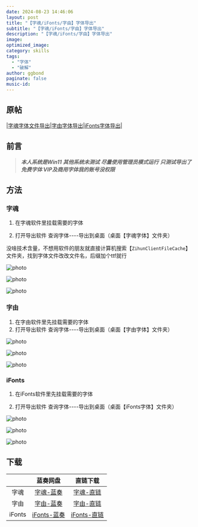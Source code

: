 ```yaml
---
date: 2024-08-23 14:46:06
layout: post
title: "【字魂/iFonts/字由】字体导出"
subtitle: "【字魂/iFonts/字由】字体导出"
description: "【字魂/iFonts/字由】字体导出"
image:
optimized_image:
category: skills
tags:
  - "字体"
  - "破解"
author: ggbond
paginate: false
music-id: 
---
```


## 原帖
|[字魂字体文件导出](https://www.52pojie.cn/thread-1840626-1-1.html)|[字由字体导出](https://www.52pojie.cn/thread-1841495-1-1.html)|[iFonts字体导出](https://www.52pojie.cn/thread-1845363-1-1.html)|

## 前言

> ***本人系统是Win11 其他系统未测试***
***尽量使用管理员模式运行***
***只测试导出了免费字体 VIP及商用字体我的账号没权限***

## 方法

### 字魂

1. 在字魂软件里挂载需要的字体

2. 打开导出软件 查询字体----导出到桌面（桌面【字魂字体】文件夹）

没啥技术含量，不想用软件的朋友就直接计算机搜索【`ZihunClientFileCache`】文件夹，找到字体文件改改文件名，后缀加个ttf就行

![photo](https://icer233.github.io/assets/postimg/2024/08/23/1-1.png)

![photo](https://icer233.github.io/assets/postimg/2024/08/23/1-2.png)

![photo](https://icer233.github.io/assets/postimg/2024/08/23/1-3.png)

### 字由

1. 在字由软件里先挂载需要的字体
2. 打开导出软件  查询字体----导出到桌面（桌面【字由字体】文件夹）

![photo](https://icer233.github.io/assets/postimg/2024/08/23/2-1.png)

![photo](https://icer233.github.io/assets/postimg/2024/08/23/2-2.png)

![photo](https://icer233.github.io/assets/postimg/2024/08/23/2-3.png)

### iFonts

1. 在iFonts软件里先挂载需要的字体

2. 打开导出软件  查询字体----导出到桌面（桌面【iFonts字体】文件夹）

![photo](https://icer233.github.io/assets/postimg/2024/08/23/3-1.png)

![photo](https://icer233.github.io/assets/postimg/2024/08/23/3-2.png)

![photo](https://icer233.github.io/assets/postimg/2024/08/23/3-3.png)

## 下载

|        |                       蓝奏网盘                       |                           直链下载                           |
| :----: | :--------------------------------------------------: | :----------------------------------------------------------: |
|  字魂  |  [字魂-蓝奏](https://wwfg.lanzouq.com/iWUsi1aqlryf)  | [字魂-直链](https://icer233.github.io/assets/postimg/2024/08/23/1-zihun.zip) |
|  字由  |  [字由-蓝奏](https://wwfg.lanzouq.com/ispsE1b1gosh)  | [字由-直链](https://icer233.github.io/assets/postimg/2024/08/23/2-hellofont.zip) |
| iFonts | [iFonts-蓝奏](https://wwfg.lanzouq.com/icI8a1c1ckvi) | [iFonts-直链](https://icer233.github.io/assets/postimg/2024/08/23/3-iFonts.zip) |

